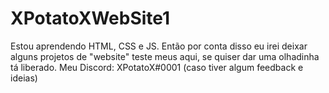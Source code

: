 # XPotatoXWebSite1
Estou aprendendo HTML, CSS e JS. Então por conta disso eu irei deixar alguns projetos de "website" teste meus aqui, se quiser dar uma olhadinha tá liberado.
Meu Discord: XPotatoX#0001 (caso tiver algum feedback e ideias)
